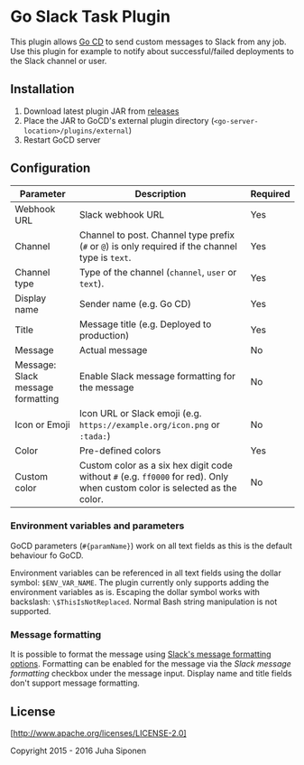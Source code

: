Go Slack Task Plugin
====================

This plugin allows [Go CD](https://www.go.cd/) to send custom messages to Slack
from any job. Use this plugin for example to notify about successful/failed deployments
to the Slack channel or user.

Installation
------------

 1. Download latest plugin JAR from [releases](https://github.com/Vincit/gocd-slack-task/releases)
 2. Place the JAR to GoCD's external plugin directory (`<go-server-location>/plugins/external`)
 3. Restart GoCD server

Configuration
-------------

|Parameter|Description|Required|
|---------|-----------|--------|
|Webhook URL|Slack webhook URL|Yes|
|Channel|Channel to post. Channel type prefix (`#` or `@`) is only required if the channel type is `text`.|Yes|
|Channel type|Type of the channel (`channel`, `user` or `text`).|Yes|
|Display name|Sender name (e.g. Go CD)|Yes|
|Title|Message title (e.g. Deployed to production)|Yes|
|Message|Actual message|No|
|Message: Slack message formatting|Enable Slack message formatting for the message|No|
|Icon or Emoji|Icon URL or Slack emoji (e.g. `https://example.org/icon.png` or `:tada:`)|No|
|Color|Pre-defined colors|Yes|
|Custom color|Custom color as a six hex digit code without `#` (e.g. `ff0000` for red). Only when custom color is selected as the color.|No|

### Environment variables and parameters

GoCD parameters (`#{paramName}`) work on all text fields as this is the default
behaviour fo GoCD.

Environment variables can be referenced in all text fields using the dollar symbol: `$ENV_VAR_NAME`.
The plugin currently only supports adding the environment variables as is. Escaping the dollar symbol
works with backslash: `\$ThisIsNotReplaced`. Normal Bash string manipulation is not supported.

### Message formatting

It is possible to format the message using [Slack's message formatting options](https://get.slack.help/hc/en-us/articles/202288908-How-can-I-add-formatting-to-my-messages-).
Formatting can be enabled for the message via the _Slack message formatting_ checkbox under
the message input. Display name and title fields don't support message formatting.

License
-------

[http://www.apache.org/licenses/LICENSE-2.0]

Copyright 2015 - 2016 Juha Siponen
